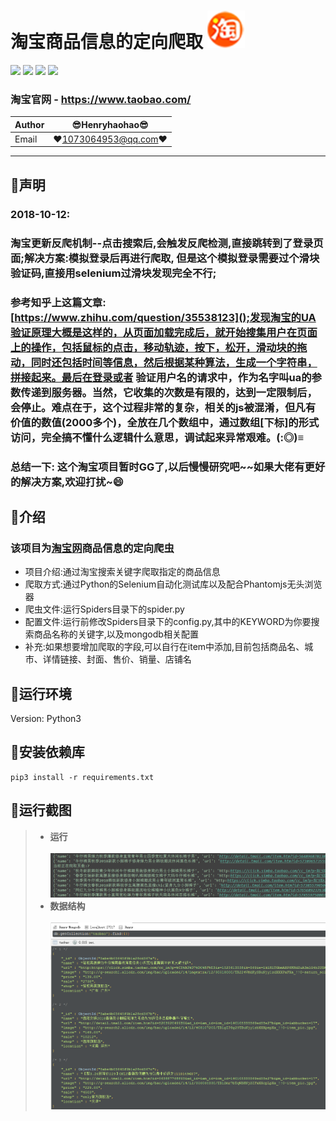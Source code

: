 淘宝商品信息的定向爬取 ![enter image description here](Pic/logo.png)
===========================
![](https://img.shields.io/badge/Python-3.6.3-green.svg) ![](https://img.shields.io/badge/pymongo-3.6.1-green.svg) ![](https://img.shields.io/badge/pyquery-1.4.0-green.svg) ![](https://img.shields.io/badge/selenium-3.8.1-green.svg)
### 淘宝官网 - https://www.taobao.com/ 
|Author|:sunglasses:Henryhaohao:sunglasses:|
|---|---
|Email|:hearts:1073064953@qq.com:hearts:

    
****
## :dolphin:声明
### 2018-10-12: 
### 淘宝更新反爬机制--点击搜索后,会触发反爬检测,直接跳转到了登录页面;解决方案:模拟登录后再进行爬取, 但是这个模拟登录需要过个滑块验证码,直接用selenium过滑块发现完全不行; 
### 参考知乎上这篇文章:[https://www.zhihu.com/question/35538123]();发现淘宝的UA验证原理大概是这样的，从页面加载完成后，就开始搜集用户在页面上的操作，包括鼠标的点击，移动轨迹，按下，松开，滑动块的拖动，同时还包括时间等信息，然后根据某种算法，生成一个字符串，拼接起来。最后在登录或者 验证用户名的请求中，作为名字叫ua的参数传递到服务器。当然，它收集的次数是有限的，达到一定限制后，会停止。难点在于，这个过程非常的复杂，相关的js被混淆，但凡有价值的数值(2000多个)，全放在几个数组中，通过数组[下标]的形式访问，完全搞不懂什么逻辑什么意思，调试起来异常艰难。(:◎)≡
### 总结一下: 这个淘宝项目暂时GG了,以后慢慢研究吧~~如果大佬有更好的解决方案,欢迎打扰~:smile:
## :dolphin:介绍
### 该项目为[淘宝网](https://www.taobao.com/)商品信息的定向爬虫
- 项目介绍:通过淘宝搜索关键字爬取指定的商品信息
- 爬取方式:通过Python的Selenium自动化测试库以及配合Phantomjs无头浏览器
- 爬虫文件:运行Spiders目录下的spider.py
- 配置文件:运行前修改Spiders目录下的config.py,其中的KEYWORD为你要搜索商品名称的关键字,以及mongodb相关配置
- 补充:如果想要增加爬取的字段,可以自行在item中添加,目前包括商品名、城市、详情链接、封面、售价、销量、店铺名
## :dolphin:运行环境
Version: Python3
## :dolphin:安装依赖库
```
pip3 install -r requirements.txt
```
## :dolphin:运行截图
> - **运行**<br><br>
![enter image description here](Pic/run.png)
> - **数据结构**<br><br>
![enter image description here](Pic/data.png)